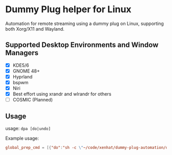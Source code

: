 # Dummy Plug helper for Linux

Automation for remote streaming using a dummy plug on Linux, supporting both Xorg/X11 and Wayland.

## Supported Desktop Environments and Window Managers

- [X] KDE5/6
- [X] GNOME 48+
- [X] Hyprland
- [X] bspwm
- [X] Niri
- [X] Best effort using xrandr and wlrandr for others
- [ ] COSMIC (Planned)

## Usage

usage: `dpa [do|undo]`

Example usage:

```sunshine.conf
global_prep_cmd = [{"do":"sh -c \"~/code/xenhat/dummy-plug-automation/dpa do\"","undo":"sh -c \"~/code/xenhat/dummy-plug-automation/dpa undo\""}]
```
